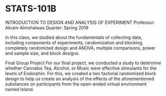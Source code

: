# STATS-101B
INTRODUCTION TO DESIGN AND ANALYSIS OF EXPERIMENT
Professor: Akram Almohalwas 
Quarter: Spring 2019

In this class, we studied about the fundamentals of collecting data, including components of experiments, randomization and blocking, completely randomized design and ANOVA, multiple comparisons, power and sample size, and block designs.

Final Group Project
For our final project, we conducted a study to determine whether Cannabis Tea, Alcohol, or Music were effective stimulants for the levels of Endorphin. For this, we created a two factorial randomized block design to help us create an analysis of the effects of the aforementioned substances on participants from the open-ended virtual environment named Island.
